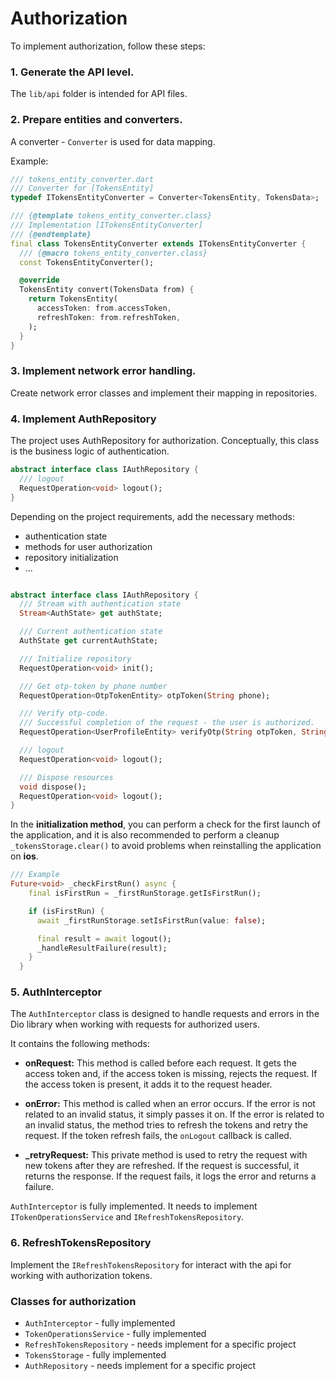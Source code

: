 # Authorization

To implement authorization, follow these steps:

### 1. Generate the API level.

The `lib/api` folder is intended for API files.

### 2. Prepare entities and converters.

A converter - `Converter` is used for data mapping. 

Example:
```dart
/// tokens_entity_converter.dart
/// Converter for [TokensEntity]
typedef ITokensEntityConverter = Converter<TokensEntity, TokensData>;

/// {@template tokens_entity_converter.class}
/// Implementation [ITokensEntityConverter]
/// {@endtemplate}
final class TokensEntityConverter extends ITokensEntityConverter {
  /// {@macro tokens_entity_converter.class}
  const TokensEntityConverter();

  @override
  TokensEntity convert(TokensData from) {
    return TokensEntity(
      accessToken: from.accessToken,
      refreshToken: from.refreshToken,
    );
  }
}
```

### 3. Implement network error handling.

Create network error classes and implement their mapping in repositories.

### 4. Implement AuthRepository

The project uses AuthRepository for authorization.
Conceptually, this class is the business logic of authentication.

```dart
abstract interface class IAuthRepository {
  /// logout
  RequestOperation<void> logout();
}
```

Depending on the project requirements, add the necessary methods:
* authentication state
* methods for user authorization
* repository initialization
* ...

```dart

abstract interface class IAuthRepository {
  /// Stream with authentication state
  Stream<AuthState> get authState;

  /// Current authentication state
  AuthState get currentAuthState;

  /// Initialize repository
  RequestOperation<void> init();

  /// Get otp-token by phone number
  RequestOperation<OtpTokenEntity> otpToken(String phone);

  /// Verify otp-code.
  /// Successful completion of the request - the user is authorized.
  RequestOperation<UserProfileEntity> verifyOtp(String otpToken, String otpCode);

  /// logout
  RequestOperation<void> logout();

  /// Dispose resources
  void dispose();
  RequestOperation<void> logout();
}

```
In the **initialization method**, you can perform a check for the first launch of the application,
and it is also recommended to perform a cleanup `_tokensStorage.clear()` to avoid problems when reinstalling
the application on **ios**.

```dart
/// Example
Future<void> _checkFirstRun() async {
    final isFirstRun = _firstRunStorage.getIsFirstRun();

    if (isFirstRun) {
      await _firstRunStorage.setIsFirstRun(value: false);

      final result = await logout();
      _handleResultFailure(result);
    }
  }
```
### 5. AuthInterceptor

The `AuthInterceptor` class is designed to handle requests and errors in the Dio library when working with requests
for authorized users.

It contains the following methods:

* **onRequest:** This method is called before each request. It gets the access token and, if the access token
  is missing, rejects the request. If the access token is present, it adds it to the request header.

* **onError:** This method is called when an error occurs. If the error is not related to an invalid status,
  it simply passes it on. If the error is related to an invalid status, the method tries to refresh the tokens
  and retry the request. If the token refresh fails, the `onLogout` callback is called.

* **_retryRequest:** This private method is used to retry the request with new tokens after they are refreshed.
  If the request is successful, it returns the response. If the request fails, it logs the error and returns a failure.


`AuthInterceptor` is fully implemented. It needs to implement `ITokenOperationsService` and `IRefreshTokensRepository`.


### 6. RefreshTokensRepository

Implement the `IRefreshTokensRepository` for interact with the api for working with authorization tokens.


### Classes for authorization

* `AuthInterceptor` - fully implemented
* `TokenOperationsService` - fully implemented
* `RefreshTokensRepository` - needs implement for a specific project
* `TokensStorage` - fully implemented
* `AuthRepository` - needs implement for a specific project
